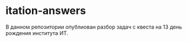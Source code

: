 # itation-answers

В данном репозитории опублиован разбор задач с квеста на 13 день рождения института ИТ.
